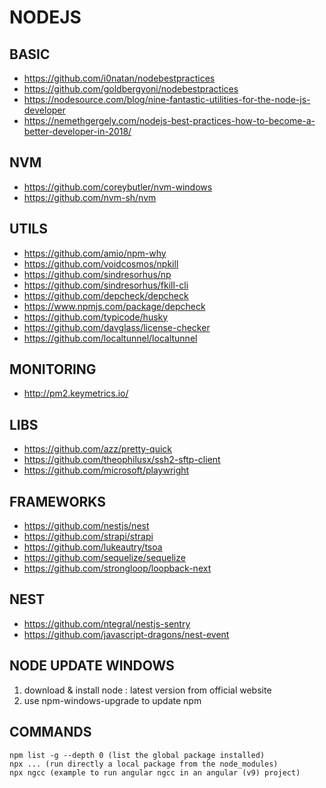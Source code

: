 
# NODEJS

## BASIC

- https://github.com/i0natan/nodebestpractices
- https://github.com/goldbergyoni/nodebestpractices
- https://nodesource.com/blog/nine-fantastic-utilities-for-the-node-js-developer
- https://nemethgergely.com/nodejs-best-practices-how-to-become-a-better-developer-in-2018/

## NVM

- https://github.com/coreybutler/nvm-windows
- https://github.com/nvm-sh/nvm

## UTILS

- https://github.com/amio/npm-why
- https://github.com/voidcosmos/npkill
- https://github.com/sindresorhus/np
- https://github.com/sindresorhus/fkill-cli
- https://github.com/depcheck/depcheck
- https://www.npmjs.com/package/depcheck
- https://github.com/typicode/husky
- https://github.com/davglass/license-checker
- https://github.com/localtunnel/localtunnel

## MONITORING

- http://pm2.keymetrics.io/

## LIBS

- https://github.com/azz/pretty-quick
- https://github.com/theophilusx/ssh2-sftp-client
- https://github.com/microsoft/playwright

## FRAMEWORKS

- https://github.com/nestjs/nest
- https://github.com/strapi/strapi
- https://github.com/lukeautry/tsoa
- https://github.com/sequelize/sequelize
- https://github.com/strongloop/loopback-next

## NEST

- https://github.com/ntegral/nestjs-sentry
- https://github.com/javascript-dragons/nest-event

## NODE UPDATE WINDOWS

1. download & install node : latest version from official website
2. use npm-windows-upgrade to update npm

## COMMANDS

```
npm list -g --depth 0 (list the global package installed)
npx ... (run directly a local package from the node_modules)
npx ngcc (example to run angular ngcc in an angular (v9) project)
```